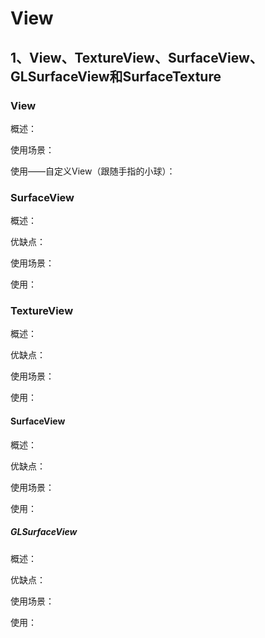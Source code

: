 #                              View 

## 1、View、TextureView、SurfaceView、GLSurfaceView和SurfaceTexture

### View

概述：

使用场景：

使用——自定义View（跟随手指的小球）：

### SurfaceView

概述：

优缺点：

使用场景：

使用：

### TextureView

概述：

优缺点：

使用场景：

使用：

#### SurfaceView

概述：

优缺点：

使用场景：

使用：

##### GLSurfaceView

概述：

优缺点：

使用场景：

使用：

